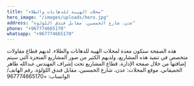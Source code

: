 ```yaml
---
title: "محلات الهيبة للدهانات والطلاء"
hero_image: "/images/uploads/hero.jpg"
address: "عدن، شارع الخمسين، مقابل فندق اللؤلؤة"
phone: "+967774665170"
whatsapp: "+967774665170"
---
```


هذه الصفحة ستكون معدة لمحلات الهيبة للدهانات والطلاء. لديهم قطاع مقاولات متخصص في تنفيذ هذه المشاريع، ولديهم الكثير من صور المشاريع المنجزة التي سيتم إضافتها من خلال صفحة الإدارة. قطاع المشاريع تحت إشراف المهندس عبدالله طاهر الحميقاني. موقع المحلات: عدن، شارع الخمسين، مقابل فندق اللؤلؤة. رقم الهاتف/الواتساب: +967774665170